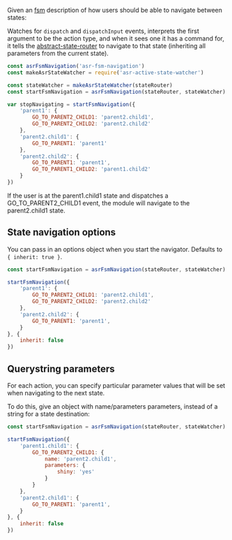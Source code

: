 Given an [fsm](https://github.com/dominictarr/fsm) description of how users should be able to navigate between states:

Watches for `dispatch` and `dispatchInput` events, interprets the first argument to be the action type, and when it sees one it has a command for, it tells the [abstract-state-router](https://github.com/TehShrike/abstract-state-router) to navigate to that state (inheriting all parameters from the current state).

```js
const asrFsmNavigation('asr-fsm-navigation')
const makeAsrStateWatcher = require('asr-active-state-watcher')

const stateWatcher = makeAsrStateWatcher(stateRouter)
const startFsmNavigation = asrFsmNavigation(stateRouter, stateWatcher)

var stopNavigating = startFsmNavigation({
	'parent1': {
		GO_TO_PARENT2_CHILD1: 'parent2.child1',
		GO_TO_PARENT2_CHILD2: 'parent2.child2'
	},
	'parent2.child1': {
		GO_TO_PARENT1: 'parent1'
	},
	'parent2.child2': {
		GO_TO_PARENT1: 'parent1',
		GO_TO_PARENT1_CHILD2: 'parent1.child2'
	}
})
```

If the user is at the parent1.child1 state and dispatches a GO_TO_PARENT2_CHILD1 event, the module will navigate to the parent2.child1 state.

## State navigation options

You can pass in an options object when you start the navigator.  Defaults to `{ inherit: true }`.

```js
const startFsmNavigation = asrFsmNavigation(stateRouter, stateWatcher)

startFsmNavigation({
	'parent1': {
		GO_TO_PARENT2_CHILD1: 'parent2.child1',
		GO_TO_PARENT2_CHILD2: 'parent2.child2'
	},
	'parent2.child2': {
		GO_TO_PARENT1: 'parent1',
	}
}, {
	inherit: false
})
```

## Querystring parameters

For each action, you can specify particular parameter values that will be set when navigating to the next state.

To do this, give an object with name/parameters parameters, instead of a string for a state destination:

```js
const startFsmNavigation = asrFsmNavigation(stateRouter, stateWatcher)

startFsmNavigation({
	'parent1.child1': {
		GO_TO_PARENT2_CHILD1: {
			name: 'parent2.child1',
			parameters: {
				shiny: 'yes'
			}
		}
	},
	'parent2.child1': {
		GO_TO_PARENT1: 'parent1',
	}
}, {
	inherit: false
})
```
